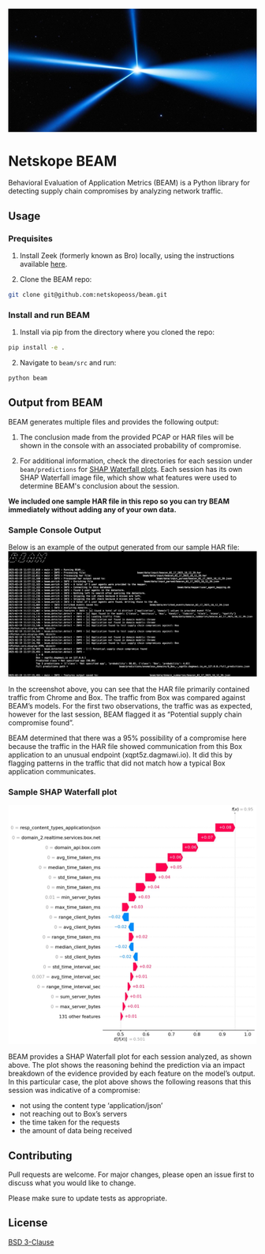 ![BEAM image](https://github.com/netskopeoss/beam/blob/911595b4fd969d6305c0ba223084b7e6ae9568de/beam.jpg)

# Netskope BEAM
Behavioral Evaluation of Application Metrics (BEAM) is a Python library for detecting supply chain compromises by analyzing network traffic.

## Usage
### Prequisites
1. Install Zeek (formerly known as Bro) locally, using the instructions available [here](https://docs.zeek.org/en/current/install.html).

2. Clone the BEAM repo:
```bash
git clone git@github.com:netskopeoss/beam.git
```
### Install and run BEAM
1. Install via pip from the directory where you cloned the repo:

```bash
pip install -e .
```

2. Navigate to `beam/src` and run:

```bash
python beam
```
## Output from BEAM
BEAM generates multiple files and provides the following output:

1. The conclusion made from the provided PCAP or HAR files will be shown in the console with an associated probability of compromise.

2. For additional information, check the directories for each session under `beam/predictions` for [SHAP Waterfall plots](https://shap.readthedocs.io/en/latest/generated/shap.plots.waterfall.html). Each session has its own SHAP Waterfall image file, which show what features were used to determine BEAM's conclusion about the session.

**We included one sample HAR file in this repo so you can try BEAM immediately without adding any of your own data.**

### Sample Console Output
 Below is an example of the output generated from our sample HAR file:
![Console screenshot showing BEAM's output](https://github.com/netskopeoss/beam/blob/7040781dddfc1aca5d7c1d6dfcc132139cace731/beam_sample_console_screenshot.jpg)

In the screenshot above, you can see that the HAR file primarily contained traffic from Chrome and Box. The traffic from Box was compared against BEAM’s models. For the first two observations, the traffic was as expected, however for the last session, BEAM flagged it as “Potential supply chain compromise found”.

BEAM determined that there was a 95% possibility of a compromise here because the traffic in the HAR file showed communication from this Box application to an unusual endpoint (xqpt5z.dagmawi.io). It did this by flagging patterns in the traffic that did not match how a typical Box application communicates.

### Sample SHAP Waterfall plot

![SHAP Waterfall plot showing features for Box compromise](https://github.com/netskopeoss/beam/blob/97bdd3bce1b3f613fc07808608298a9529eb32f4/sample_shap_waterfall.jpg)

BEAM provides a SHAP Waterfall plot for each session analyzed, as shown above. The plot shows the reasoning behind the prediction via an impact breakdown of the evidence provided by each feature on the model’s output. In this particular case, the plot above shows the following reasons that this session was indicative of a compromise:
- not using the content type ‘application/json’
- not reaching out to Box’s servers
- the time taken for the requests
- the amount of data being received


## Contributing

Pull requests are welcome. For major changes, please open an issue first
to discuss what you would like to change.

Please make sure to update tests as appropriate.

## License

[BSD 3-Clause](https://choosealicense.com/licenses/bsd-3-clause/)
